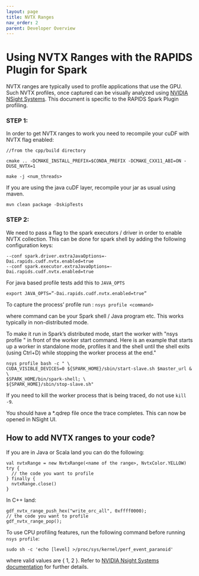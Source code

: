 ```yaml
---
layout: page
title: NVTX Ranges
nav_order: 2
parent: Developer Overview
---
```

# Using NVTX Ranges with the RAPIDS Plugin for Spark
NVTX ranges are typically used to profile applications that use the GPU. Such NVTX profiles,
once captured can be visually analyzed using
[NVIDIA NSight Systems](https://developer.nvidia.com/nsight-systems).
This document is specific to the RAPIDS Spark Plugin profiling.

### STEP 1:

In order to get NVTX ranges to work you need to recompile your cuDF with NVTX flag enabled:

```
//from the cpp/build directory

cmake .. -DCMAKE_INSTALL_PREFIX=$CONDA_PREFIX -DCMAKE_CXX11_ABI=ON -DUSE_NVTX=1

make -j <num_threads>
```
If you are using the java cuDF layer, recompile your jar as usual using maven.
```
mvn clean package -DskipTests
```
### STEP 2:

We need to pass a flag to the spark executors / driver in order to enable NVTX collection.
This can be done for spark shell by adding the following configuration keys:
```
--conf spark.driver.extraJavaOptions=-Dai.rapids.cudf.nvtx.enabled=true
--conf spark.executor.extraJavaOptions=-Dai.rapids.cudf.nvtx.enabled=true
```
For java based profile tests add this to `JAVA_OPTS`
```
export JAVA_OPTS=”-Dai.rapids.cudf.nvtx.enabled=true”
```
To capture the process’ profile run :
`nsys profile <command>`

where command can be your Spark shell / Java program etc.
This works typically in non-distributed mode.

To make it run in Spark’s distributed mode, start the worker with "nsys profile " in front of the
worker start command.
Here is an example that starts up a worker in standalone mode, profiles it and the shell
until the shell exits (using Ctrl+D) while stopping the worker process at the end."
```
nsys profile bash -c " \
CUDA_VISIBLE_DEVICES=0 ${SPARK_HOME}/sbin/start-slave.sh $master_url & \
$SPARK_HOME/bin/spark-shell; \
${SPARK_HOME}/sbin/stop-slave.sh"

```
If you need to kill the worker process that is being traced, do not use `kill -9`.

You should have a *.qdrep file once the trace completes. This can now be opened in NSight UI.

## How to add NVTX ranges to your code?

If you are in Java or Scala land you can do the following:

```
val nvtxRange = new NvtxRange(<name of the range>, NvtxColor.YELLOW)
try {
  // the code you want to profile
} finally {
  nvtxRange.close()
}
```
In C++ land:
```
gdf_nvtx_range_push_hex("write_orc_all", 0xffff0000);
// the code you want to profile
gdf_nvtx_range_pop();
```

To use CPU profiling features, run the following command before running `nsys profile`:
```
sudo sh -c 'echo [level] >/proc/sys/kernel/perf_event_paranoid'
```
where valid values are { 1, 2 }. Refer to
[NVIDIA Nsight Systems documentation](https://docs.nvidia.com/nsight-systems/)
for further details.
